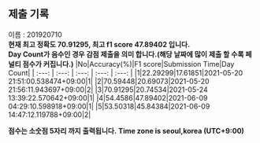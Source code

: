 


  
## 제출 기록  
이름 : 201920710  
**현재 최고 정확도 70.91295, 최고 f1 score 47.89402 입니다.**  
**Day Count가 음수인 경우 감점 제출을 의미 합니다.(해당 날짜에 많이 제출 할 수록 페널티 점수가 커집니다.)**
|No|Accuracy(%)|F1 score|Submission Time|Day Count|
| :---: | :---: | :---: | :---: | :---: |
|1|22.29299|17.61851|2021-05-20 21:51:00.538474+09:00|1|
|2|70.59448|20.69073|2021-05-20 21:56:11.943697+09:00|2|
|3|70.91295|20.74534|2021-05-24 13:39:22.570642+09:00|1|
|4|54.4586|47.89402|2021-06-09 04:29:10.598918+09:00|1|
|5|53.50318|45.84384|2021-06-09 14:47:12.119788+09:00|2|


**점수는 소숫점 5자리 까지 출력됩니다.**
**Time zone is seoul,korea (UTC+9:00)**
